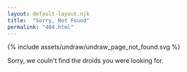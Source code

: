 ```yaml
---
layout: default-layout.njk
title:  "Sorry, Not Found"
permalink: "404.html"
---
```


<section class="main">
<div class="section-content">

<div class="landing-image"  aria-label="404 not found image">
    {% include assets/undraw/undraw_page_not_found.svg %}
</div>

Sorry, we couln't find the droids you were looking for.

</div>
</section>